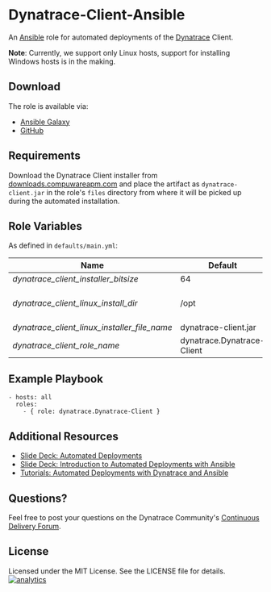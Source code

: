 # Dynatrace-Client-Ansible

An [Ansible](http://www.ansible.com) role for automated deployments of the [Dynatrace](http://bit.ly/dttrial) Client. 

**Note**: Currently, we support only Linux hosts, support for installing Windows hosts is in the making.

## Download

The role is available via:

- [Ansible Galaxy](https://galaxy.ansible.com/list#/roles/2856)
- [GitHub](https://github.com/Dynatrace/Dynatrace-Client-Ansible)

## Requirements

Download the Dynatrace Client installer from [downloads.compuwareapm.com](http://downloads.compuwareapm.com) and place the artifact as ```dynatrace-client.jar``` in the role's ```files``` directory from where it will be picked up during the automated installation.

## Role Variables

As defined in ```defaults/main.yml```:

| Name                                         | Default                    | Description |
|----------------------------------------------|----------------------------|-------------|
| *dynatrace_client_installer_bitsize*         | 64                         | 32 or 64    |
| *dynatrace_client_linux_install_dir*         | /opt                       | The Dynatrace Client will be installed into the directory *$dynatrace_client_linux_install_dir*/dynatrace-*$major*-*$minor*-*$rev*, where *$major*, *$minor* and *$rev* are given by the installer. A symbolic link to the actual installation directory will be created in *$dynatrace_client_linux_install_dir*/dynatrace. |
| *dynatrace_client_linux_installer_file_name* | dynatrace-client.jar       | The file name of the Dynatrace Client installer in the role's ```files``` directory. |
| *dynatrace_client_role_name*                 | dynatrace.Dynatrace-Client | The actual name of this role in an [Ansible Playbook's](http://docs.ansible.com/playbooks.html) ```roles``` directory. |

## Example Playbook

	- hosts: all
	  roles:
	    - { role: dynatrace.Dynatrace-Client }

## Additional Resources

- [Slide Deck: Automated Deployments](http://slideshare.net/MartinEtmajer/automated-deployments-slide-share)
- [Slide Deck: Introduction to Automated Deployments with Ansible](http://www.slideshare.net/MartinEtmajer/introduction-to-automated-deployments-with-ansible)
- [Tutorials: Automated Deployments with Dynatrace and Ansible](https://community.compuwareapm.com/community/display/COE/Tutorials+on+Automated+Deployments#TutorialsonAutomatedDeployments-ansible)

## Questions?

Feel free to post your questions on the Dynatrace Community's [Continuous Delivery Forum](https://community.dynatrace.com/community/pages/viewpage.action?pageId=46628921).

## License

Licensed under the MIT License. See the LICENSE file for details.
[![analytics](https://www.google-analytics.com/collect?v=1&t=pageview&_s=1&dl=https%3A%2F%2Fgithub.com%2FdynaTrace&dp=%2FDynatrace-Client-Ansible&dt=Dynatrace-Client-Ansible&_u=Dynatrace~&cid=github.com%2FdynaTrace&tid=UA-54510554-5&aip=1)]()